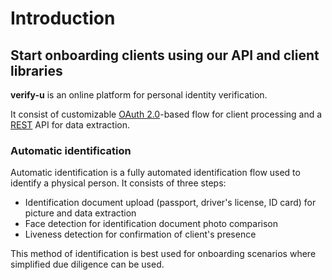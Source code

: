 # Introduction

## Start onboarding clients using our API and client libraries

**verify-u** is an online platform for personal identity verification.

It consist of customizable [OAuth 2.0](https://oauth.net/2/)-based
flow for client processing and a [REST](https://en.wikipedia.org/wiki/Representational_state_transfer)
API for data extraction. 

### Automatic identification <a name="automatic-identification"></a>

Automatic identification is a fully automated identification flow used to identify a physical person.
It consists of three steps:

- Identification document upload (passport, driver's license, ID card) for picture and data extraction
- Face detection for identification document photo comparison
- Liveness detection for confirmation of client's presence

This method of identification is best used for onboarding scenarios where simplified due diligence
can be used.